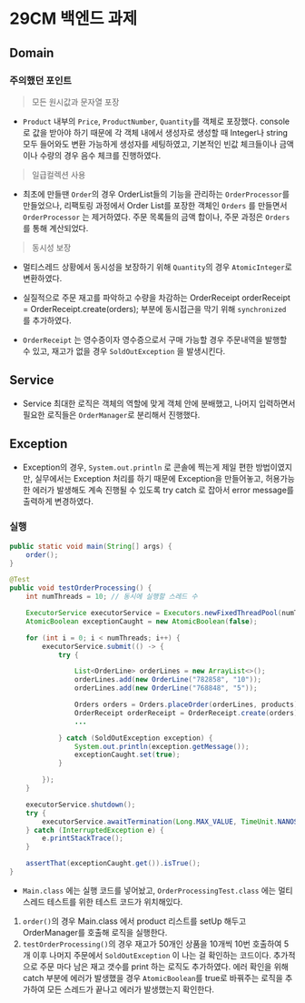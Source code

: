 # 29CM 백엔드 과제

## Domain
### 주의했던 포인트
> 모든 원시값과 문자열 포장

- `Product` 내부의 `Price`, `ProductNumber`, `Quantity`를 객체로 포장했다.
  console로 값을 받아야 하기 때문에 각 객체 내에서 생성자로 생성할 때 Integer나 string 모두 들어와도 변환 가능하게 생성자를 세팅하였고, 기본적인 빈값 체크들이나 금액이나 수량의 경우 음수 체크를 진행하였다.

>일급컬렉션 사용

- 최초에 만들땐 `Order`의 경우 OrderList들의 기능을 관리하는 `OrderProcessor`를 만들었으나, 리팩토링 과정에서 Order List를 포장한 객체인 `Orders` 를 만들면서 `OrderProcessor` 는 제거하였다. 주문 목록들의 금액 합이나, 주문 과정은 `Orders`를 통해 계산되었다.

> 동시성 보장

- 멀티스레드 상황에서 동시성을 보장하기 위해 `Quantity`의 경우 `AtomicInteger`로 변환하였다.
- 실질적으로 주문 재고를 파악하고 수량을 차감하는 OrderReceipt orderReceipt = OrderReceipt.create(orders); 부분에 동시접근을 막기 위해 `synchronized` 를 추가하였다.

- `OrderReceipt` 는 영수증이자 영수증으로서 구매 가능할 경우 주문내역을 발행할 수 있고, 재고가 없을 경우 `SoldOutException` 을 발생시킨다.

## Service
- Service 최대한 로직은 객체의 역할에 맞게 객체 안에 분배했고, 나머지 입력하면서 필요한 로직들은 `OrderManager`로 분리해서 진행했다.

## Exception
- Exception의 경우, `System.out.println` 로 콘솔에 찍는게 제일 편한 방법이였지만, 실무에서는 Exception 처리를 하기 때문에 Exception을 만들어놓고, 허용가능한 에러가 발생해도 계속 진행될 수 있도록 try catch 로 잡아서 error message를 출력하게 변경하였다.

### 실행
```java
public static void main(String[] args) {
    order();
}
```
``` java
@Test
public void testOrderProcessing() {
	int numThreads = 10; // 동시에 실행할 스레드 수

	ExecutorService executorService = Executors.newFixedThreadPool(numThreads);
	AtomicBoolean exceptionCaught = new AtomicBoolean(false);

	for (int i = 0; i < numThreads; i++) {
		executorService.submit(() -> {
			try {

				List<OrderLine> orderLines = new ArrayList<>();
				orderLines.add(new OrderLine("782858", "10"));
				orderLines.add(new OrderLine("768848", "5"));

				Orders orders = Orders.placeOrder(orderLines, products);
				OrderReceipt orderReceipt = OrderReceipt.create(orders);
				...

			} catch (SoldOutException exception) {
				System.out.println(exception.getMessage());
				exceptionCaught.set(true);
			}

		});
	}

	executorService.shutdown();
	try {
		executorService.awaitTermination(Long.MAX_VALUE, TimeUnit.NANOSECONDS);
	} catch (InterruptedException e) {
		e.printStackTrace();
	}

	assertThat(exceptionCaught.get()).isTrue();
}
```
- `Main.class` 에는 실행 코드를 넣어놨고, `OrderProcessingTest.class` 에는 멀티스레드 테스트를 위한 테스트 코드가 위치해있다.

1) `order()`의 경우 Main.class 에서 product 리스트를 setUp 해두고 OrderManager를 호출해 로직을 실행한다.
2) `testOrderProcessing()`의 경우 재고가 50개인 상품을 10개씩 10번 호출하여 5개 이후 나머지 주문에서 `SoldOutException` 이 나는 걸 확인하는 코드이다. 추가적으로 주문 마다 남은 재고 갯수를 print 하는 로직도 추가하였다. 에러 확인을 위해 catch 부분에 에러가 발생했을 경우 `AtomicBoolean`를 true로 바꿔주는 로직을 추가하여 모든 스레드가 끝나고 에러가 발생했는지 확인한다.  